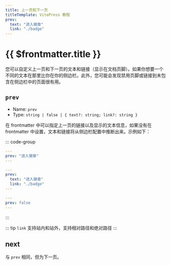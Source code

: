 ```yaml
---
title: 上一页和下一页
titleTemplate: VitePress 教程
prev:
  text: "进入徽章"
  link: "./badge"
---
```


# {{ $frontmatter.title }}

您可以自定义上一页和下一页的文本和链接（显示在文档页脚）。如果你想要一个不同的文本在那里比你在你的侧边栏。此外，您可能会发现禁用页脚或链接到未包含在侧边栏中的页面很有用。

## `prev`

- Name: `prev`
- Type: `string | false | { text?: string; link?: string }`

在 frontmatter 中可以指定上一页的链接以及显示的文本信息，如果没有在 frontmatter 中设置，文本和链接将从侧边栏配置中推断出来。示例如下：

::: code-group

```yaml [仅自定义文本]
---
prev: "进入徽章"
---
```

```yaml [自定义文本/链接]
---
prev:
  text: "进入徽章"
  link: "./badge"
---
```

```yaml [隐藏上一页]
---
prev: false
---
```

:::

::: tip
`link` 支持站内和站外，支持相对路径和绝对路径
:::

## next

与 `prev` 相同，但为下一页。
